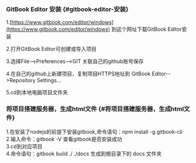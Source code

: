 ### GitBook Editor 安装 {#gitbook-editor-安装}

1.[https://www.gitbook.com/editor/windows](https://www.gitbook.com/editor/windows) 到这个网址下载GitBook Editor安装

2.打开GitBook Editor可创建或导入项目

3.选择File--&gt;Preferences--&gt;GIT 关联自己的github账号保存

4.在自己的github上新建项目，复制项目HTTPS地址到 GitBook Editor--&gt;Repository Settings...

5.cd到本地电脑项目文件夹

### 将项目搭建服务器，生成html文件 {#将项目搭建服务器，生成html文件}

1.在安装了nodejs的前提下安装gitbook,命令语句：npm install -g gitbook-cli  
2.输入命令：gitbook -V 查看gitbook是否安装成功  
3.cd到对应项目  
4.命令语句：gitbook build ./ ./docs 生成到根目录下的 docs 文件夹

